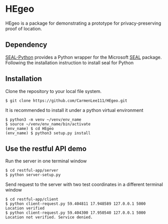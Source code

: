 # HEgeo
HEgeo is a package for demonstrating a prototype for privacy-preserving proof of location.


## Dependency

[SEAL-Python](https://github.com/Huelse/SEAL-Python) provides a Python wrapper for the Microsoft [SEAL](https://github.com/microsoft/SEAL) package. 
Following the installation instruction to install seal for Python


## Installation
Clone the repository to your local file system.
```shell
$ git clone https://github.com/CarmenLee111/HEgeo.git
```

It is recommended to install it under a python virtual environment
```shell
$ python3 -m venv ~/venv/env_name
$ source ~/venv/env_name/bin/activate
(env_name) $ cd HEgeo
(env_name) $ python3 setup.py install
```

## Use the restful API demo
Run the server in one terminal window
```shell
$ cd restful-app/server
$ python server-setup.py
```

Send request to the server with two test coordinates in a different terminal window
```shell
$ cd restful-app/client
$ python client-request.py 59.404811 17.948589 127.0.0.1 5000
Location verified
$ python client-request.py 59.404300 17.950540 127.0.0.1 5000   
Location not verified. Service denied.
```
